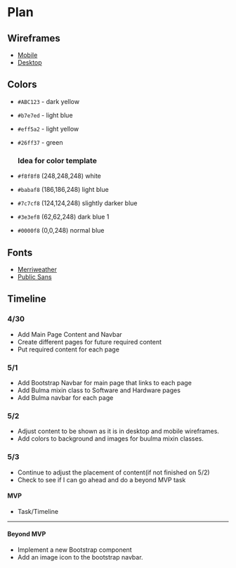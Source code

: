 # Plan

## Wireframes
* [Mobile](https://wireframe.cc/e8iHLQ)
* [Desktop](https://wireframe.cc/Xx3Fix)

## Colors
* `#ABC123` - dark yellow
* `#b7e7ed` - light blue
* `#eff5a2` - light yellow
* `#26ff37` - green

  ### Idea for color template
* `#f8f8f8`	(248,248,248) white
* `#babaf8`	(186,186,248) light blue
* `#7c7cf8`	(124,124,248) slightly darker blue
* `#3e3ef8`	(62,62,248) dark blue 1
* `#0000f8`	(0,0,248) normal blue
## Fonts
* [Merriweather](https://fonts.googleapis.com/css2family=Butcherman&family=Comic+Neue:ital,wght@0,300;0,400;0,700;1,300;1,400;1,700&family=Fontdiner+Swanky&family=Merriweather:ital,wght@0,300;0,400;0,700;0,900;1,300;1,400;1,700;1,900&family=Montserrat:ital,wght@0,100..900;1,100..900&family=Public+Sans:ital,wght@0,100..900;1,100..900&family=Roboto:ital,wght@0,100;0,300;0,400;0,500;0,700;0,900;1,100;1,300;1,400;1,500;1,700;1,900&family=Tagesschrift&family=Teko:wght@300..700&display=swap)
* [Public Sans](https://fonts.googleapis.com/css2?family=Butcherman&family=Comic+Neue:ital,wght@0,300;0,400;0,700;1,300;1,400;1,700&family=Fontdiner+Swanky&family=Merriweather:ital,wght@0,300;0,400;0,700;0,900;1,300;1,400;1,700;1,900&family=Montserrat:ital,wght@0,100..900;1,100..900&family=Public+Sans:ital,wght@0,100..900;1,100..900&family=Roboto:ital,wght@0,100;0,300;0,400;0,500;0,700;0,900;1,100;1,300;1,400;1,500;1,700;1,900&family=Tagesschrift&family=Teko:wght@300..700&display=swap)


## Timeline

### 4/30
* Add Main Page Content and Navbar
* Create different pages for future required content
* Put required content for each page

### 5/1
* Add Bootstrap Navbar for main page that links to each page
* Add Bulma mixin class to Software and Hardware pages
* Add Bulma navbar for each page

### 5/2

* Adjust content to be shown as it is in desktop and mobile wireframes.
* Add colors to background and images for buulma mixin classes.

### 5/3

* Continue to adjust the placement of content(if not finished on 5/2)
* Check to see if I can go ahead and do a beyond MVP task

#### MVP

* Task/Timeline

---

#### Beyond MVP

* Implement a new Bootstrap component
*  Add an image icon to the bootstrap navbar.








<!-- DO NOT USE THIS YET

| Name | Glows | Grows |
| -------- | ------- | ------- |
|   |   |
|   |   |
|   |   |
|   |   |
|   |   |
|   |   |

-->

